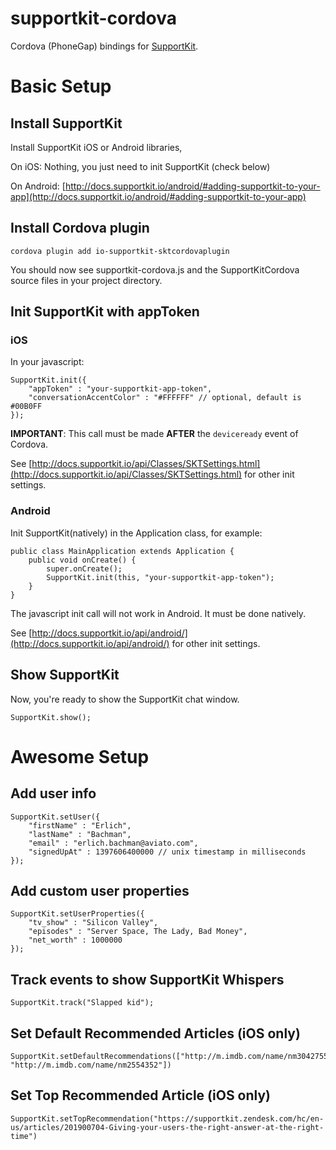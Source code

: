 # supportkit-cordova
Cordova (PhoneGap) bindings for [SupportKit](https://supportkit.io).

# Basic Setup

## Install SupportKit

Install SupportKit iOS or Android libraries,

On iOS: Nothing, you just need to init SupportKit (check below)

On Android: [http://docs.supportkit.io/android/#adding-supportkit-to-your-app](http://docs.supportkit.io/android/#adding-supportkit-to-your-app)

## Install Cordova plugin

	cordova plugin add io-supportkit-sktcordovaplugin

You should now see supportkit-cordova.js and the SupportKitCordova source files in your project directory.

## Init SupportKit with appToken

### iOS

In your javascript:

	SupportKit.init({
    	"appToken" : "your-supportkit-app-token",
    	"conversationAccentColor" : "#FFFFFF" // optional, default is #00B0FF
	});

**IMPORTANT**: This call must be made **AFTER** the `deviceready` event of Cordova.

See [http://docs.supportkit.io/api/Classes/SKTSettings.html](http://docs.supportkit.io/api/Classes/SKTSettings.html) for other init settings.

### Android

Init SupportKit(natively) in the Application class, for example:

	public class MainApplication extends Application {
	    public void onCreate() {
	        super.onCreate();
	        SupportKit.init(this, "your-supportkit-app-token");
	    }
	}

The javascript init call will not work in Android. It must be done natively.

See [http://docs.supportkit.io/api/android/](http://docs.supportkit.io/api/android/) for other init settings.


## Show SupportKit

Now, you're ready to show the SupportKit chat window.

	SupportKit.show();

# Awesome Setup

## Add user info

	SupportKit.setUser({
		"firstName" : "Erlich",
		"lastName" : "Bachman",
		"email" : "erlich.bachman@aviato.com",
		"signedUpAt" : 1397606400000 // unix timestamp in milliseconds
	});

## Add custom user properties

	SupportKit.setUserProperties({
		"tv_show" : "Silicon Valley",
		"episodes" : "Server Space, The Lady, Bad Money",
		"net_worth" : 1000000
	});

## Track events to show SupportKit Whispers

    SupportKit.track("Slapped kid");

## Set Default Recommended Articles (iOS only)

	SupportKit.setDefaultRecommendations(["http://m.imdb.com/name/nm3042755", "http://m.imdb.com/name/nm2554352"])

## Set Top Recommended Article (iOS only)

	SupportKit.setTopRecommendation("https://supportkit.zendesk.com/hc/en-us/articles/201900704-Giving-your-users-the-right-answer-at-the-right-time")
